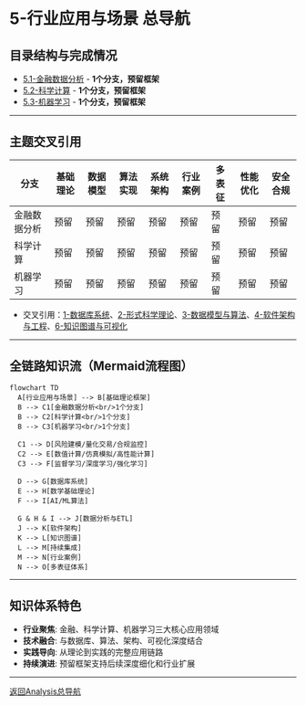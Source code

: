 # 5-行业应用与场景 总导航

## 目录结构与完成情况

- [5.1-金融数据分析](5.1-金融数据分析/README.md) - **1个分支，预留框架**
- [5.2-科学计算](5.2-科学计算/README.md) - **1个分支，预留框架**
- [5.3-机器学习](5.3-机器学习/README.md) - **1个分支，预留框架**

---

## 主题交叉引用

| 分支      | 基础理论 | 数据模型 | 算法实现 | 系统架构 | 行业案例 | 多表征 | 性能优化 | 安全合规 |
|-----------|----------|----------|----------|----------|----------|--------|----------|----------|
| 金融数据分析| 预留   | 预留     | 预留     | 预留     | 预留     | 预留   | 预留     | 预留     |
| 科学计算  | 预留     | 预留     | 预留     | 预留     | 预留     | 预留   | 预留     | 预留     |
| 机器学习  | 预留     | 预留     | 预留     | 预留     | 预留     | 预留   | 预留     | 预留     |

- 交叉引用：[1-数据库系统](../1-数据库系统/README.md)、[2-形式科学理论](../2-形式科学理论/README.md)、[3-数据模型与算法](../3-数据模型与算法/README.md)、[4-软件架构与工程](../4-软件架构与工程/README.md)、[6-知识图谱与可视化](../6-知识图谱与可视化/README.md)

---

## 全链路知识流（Mermaid流程图）

```mermaid
flowchart TD
  A[行业应用与场景] --> B[基础理论框架]
  B --> C1[金融数据分析<br/>1个分支]
  B --> C2[科学计算<br/>1个分支]
  B --> C3[机器学习<br/>1个分支]
  
  C1 --> D[风险建模/量化交易/合规监控]
  C2 --> E[数值计算/仿真模拟/高性能计算]
  C3 --> F[监督学习/深度学习/强化学习]
  
  D --> G[数据库系统]
  E --> H[数学基础理论]
  F --> I[AI/ML算法]
  
  G & H & I --> J[数据分析与ETL]
  J --> K[软件架构]
  K --> L[知识图谱]
  L --> M[持续集成]
  M --> N[行业案例]
  N --> O[多表征体系]
```

---

## 知识体系特色

- **行业聚焦**: 金融、科学计算、机器学习三大核心应用领域
- **技术融合**: 与数据库、算法、架构、可视化深度结合
- **实践导向**: 从理论到实践的完整应用链路
- **持续演进**: 预留框架支持后续深度细化和行业扩展

---

[返回Analysis总导航](../README.md)

